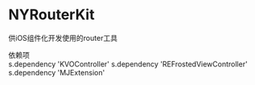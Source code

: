 # NYRouterKit
供iOS组件化开发使用的router工具

依赖项  
  s.dependency 'KVOController'
  s.dependency 'REFrostedViewController'
  s.dependency 'MJExtension'
